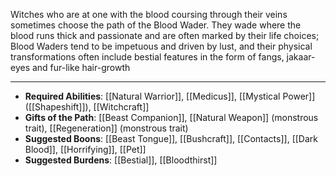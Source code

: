 Witches who are at one with the blood coursing through their veins sometimes choose the path of the Blood Wader. They wade where the blood runs thick and passionate and are often marked by their life choices; Blood Waders tend to be impetuous and driven by lust, and their physical transformations often include bestial features in the form of fangs, jakaar-eyes and fur-like hair-growth

---
- **Required Abilities**: [[Natural Warrior]], [[Medicus]], [[Mystical Power]] ([[Shapeshift]]), [[Witchcraft]]
- **Gifts of the Path**: [[Beast Companion]], [[Natural Weapon]] (monstrous trait), [[Regeneration]] (monstrous trait)
- **Suggested Boons**: [[Beast Tongue]], [[Bushcraft]], [[Contacts]], [[Dark Blood]], [[Horrifying]], [[Pet]]
- **Suggested Burdens**: [[Bestial]], [[Bloodthirst]]